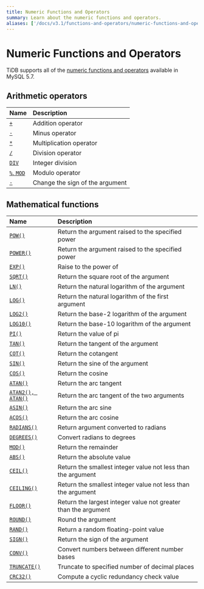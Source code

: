 ```yaml
---
title: Numeric Functions and Operators
summary: Learn about the numeric functions and operators.
aliases: ['/docs/v3.1/functions-and-operators/numeric-functions-and-operators/','/docs/v3.1/reference/sql/functions-and-operators/numeric-functions-and-operators/']
---
```


# Numeric Functions and Operators

TiDB supports all of the [numeric functions and operators](https://dev.mysql.com/doc/refman/5.7/en/numeric-functions.html) available in MySQL 5.7.

## Arithmetic operators

| Name                                                                                        | Description                       |
|:----------------------------------------------------------------------------------------------|:----------------------------------|
| [`+`](https://dev.mysql.com/doc/refman/5.7/en/arithmetic-functions.html#operator_plus)        | Addition operator                 |
| [`-`](https://dev.mysql.com/doc/refman/5.7/en/arithmetic-functions.html#operator_minus)       | Minus operator                    |
| [`*`](https://dev.mysql.com/doc/refman/5.7/en/arithmetic-functions.html#operator_times)       | Multiplication operator           |
| [`/`](https://dev.mysql.com/doc/refman/5.7/en/arithmetic-functions.html#operator_divide)      | Division operator                 |
| [`DIV`](https://dev.mysql.com/doc/refman/5.7/en/arithmetic-functions.html#operator_div)       | Integer division                  |
| [`%`, `MOD`](https://dev.mysql.com/doc/refman/5.7/en/arithmetic-functions.html#operator_mod)  | Modulo operator                   |
| [`-`](https://dev.mysql.com/doc/refman/5.7/en/arithmetic-functions.html#operator_unary-minus) | Change the sign of the argument   |

## Mathematical functions

| Name                                                                                                      | Description                                                       |
|:----------------------------------------------------------------------------------------------------------|:------------------------------------------------------------------|
| [`POW()`](https://dev.mysql.com/doc/refman/5.7/en/mathematical-functions.html#function_pow)               | Return the argument raised to the specified power                 |
| [`POWER()`](https://dev.mysql.com/doc/refman/5.7/en/mathematical-functions.html#function_power)           | Return the argument raised to the specified power                 |
| [`EXP()`](https://dev.mysql.com/doc/refman/5.7/en/mathematical-functions.html#function_exp)               | Raise to the power of                                             |
| [`SQRT()`](https://dev.mysql.com/doc/refman/5.7/en/mathematical-functions.html#function_sqrt)             | Return the square root of the argument                            |
| [`LN()`](https://dev.mysql.com/doc/refman/5.7/en/mathematical-functions.html#function_ln)                 | Return the natural logarithm of the argument                      |
| [`LOG()`](https://dev.mysql.com/doc/refman/5.7/en/mathematical-functions.html#function_log)               | Return the natural logarithm of the first argument                |
| [`LOG2()`](https://dev.mysql.com/doc/refman/5.7/en/mathematical-functions.html#function_log2)             | Return the base-2 logarithm of the argument                       |
| [`LOG10()`](https://dev.mysql.com/doc/refman/5.7/en/mathematical-functions.html#function_log10)           | Return the base-10 logarithm of the argument                      |
| [`PI()`](https://dev.mysql.com/doc/refman/5.7/en/mathematical-functions.html#function_pi)                 | Return the value of pi                                            |
| [`TAN()`](https://dev.mysql.com/doc/refman/5.7/en/mathematical-functions.html#function_tan)               | Return the tangent of the argument                                |
| [`COT()`](https://dev.mysql.com/doc/refman/5.7/en/mathematical-functions.html#function_cot)               | Return the cotangent                                              |
| [`SIN()`](https://dev.mysql.com/doc/refman/5.7/en/mathematical-functions.html#function_sin)               | Return the sine of the argument                                   |
| [`COS()`](https://dev.mysql.com/doc/refman/5.7/en/mathematical-functions.html#function_cos)               | Return the cosine                                                 |
| [`ATAN()`](https://dev.mysql.com/doc/refman/5.7/en/mathematical-functions.html#function_atan)             | Return the arc tangent                                            |
| [`ATAN2(), ATAN()`](https://dev.mysql.com/doc/refman/5.7/en/mathematical-functions.html#function_atan2)   | Return the arc tangent of the two arguments                       |
| [`ASIN()`](https://dev.mysql.com/doc/refman/5.7/en/mathematical-functions.html#function_asin)             | Return the arc sine                                               |
| [`ACOS()`](https://dev.mysql.com/doc/refman/5.7/en/mathematical-functions.html#function_acos)             | Return the arc cosine                                             |
| [`RADIANS()`](https://dev.mysql.com/doc/refman/5.7/en/mathematical-functions.html#function_radians)       | Return argument converted to radians                              |
| [`DEGREES()`](https://dev.mysql.com/doc/refman/5.7/en/mathematical-functions.html#function_degrees)       | Convert radians to degrees                                        |
| [`MOD()`](https://dev.mysql.com/doc/refman/5.7/en/mathematical-functions.html#function_mod)               | Return the remainder                                              |
| [`ABS()`](https://dev.mysql.com/doc/refman/5.7/en/mathematical-functions.html#function_abs)               | Return the absolute value                                         |
| [`CEIL()`](https://dev.mysql.com/doc/refman/5.7/en/mathematical-functions.html#function_ceil)             | Return the smallest integer value not less than the argument      |
| [`CEILING()`](https://dev.mysql.com/doc/refman/5.7/en/mathematical-functions.html#function_ceiling)       | Return the smallest integer value not less than the argument      |
| [`FLOOR()`](https://dev.mysql.com/doc/refman/5.7/en/mathematical-functions.html#function_floor)           | Return the largest integer value not greater than the argument    |
| [`ROUND()`](https://dev.mysql.com/doc/refman/5.7/en/mathematical-functions.html#function_round)           | Round the argument                                                |
| [`RAND()`](https://dev.mysql.com/doc/refman/5.7/en/mathematical-functions.html#function_rand)             | Return a random floating-point value                              |
| [`SIGN()`](https://dev.mysql.com/doc/refman/5.7/en/mathematical-functions.html#function_sign)             | Return the sign of the argument                                   |
| [`CONV()`](https://dev.mysql.com/doc/refman/5.7/en/mathematical-functions.html#function_conv)             | Convert numbers between different number bases                    |
| [`TRUNCATE()`](https://dev.mysql.com/doc/refman/5.7/en/mathematical-functions.html#function_truncate)     | Truncate to specified number of decimal places                    |
| [`CRC32()`](https://dev.mysql.com/doc/refman/5.7/en/mathematical-functions.html#function_crc32)           | Compute a cyclic redundancy check value                           |
